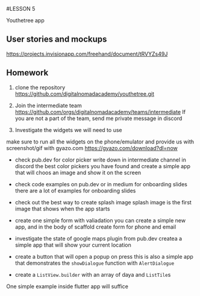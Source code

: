 #LESSON 5

Youthetree app

## User stories and mockups

https://projects.invisionapp.com/freehand/document/tRVYZs49J

## Homework

1. clone the repository
https://github.com/digitalnomadacademy/youthetree.git

2. Join the intermediate team
https://github.com/orgs/digitalnomadacademy/teams/intermediate
If you are not a part of the team, send me private message in discord

3. Investigate the widgets we will need to use

make sure to run all the widgets on the phone/emulator
and provide us with screenshot/gif with gyazo.com
https://gyazo.com/download?dl=now

* check pub.dev for color picker
write down in intermediate channel in discord
 the best color pickers you have found
 and create a simple app that will choos an image and show it on the screen

* check code examples on pub.dev or in medium for onboarding slides
there are a lot of examples for onboarding slides

* check out the best way to create splash image
splash image is the first image that shows when the app starts

* create one simple form with valiadation
you can create a simple new app, and in the body of scaffold create form for
phone and email

* investigate the state of google maps plugin from pub.dev
createa a simple app that will show your current location

* create a button that will open a popup on press
this is also a simple app that demonstrates the
`showDialogue` function with `AlertDialogue`

* create a `ListView.builder` with an array of daya and `ListTile`s

One simple example inside flutter app will suffice